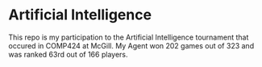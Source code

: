 # Artificial Intelligence

This repo is my participation to the Artificial Intelligence tournament that occured in COMP424 at McGill. 
My Agent won 202 games out of 323 and was ranked 63rd out of 166 players.
